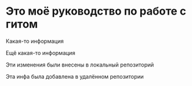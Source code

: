 # Это моё руководство по работе с гитом 

Какая-то информация

Ещё какая-то информация

Эти изменения были внесены в локальный репозиторий

Эта инфа была добавлена в удалённом репозитории
